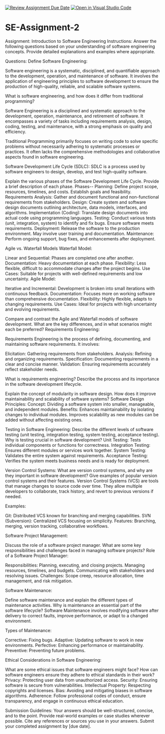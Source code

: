 [![Review Assignment Due Date](https://classroom.github.com/assets/deadline-readme-button-24ddc0f5d75046c5622901739e7c5dd533143b0c8e959d652212380cedb1ea36.svg)](https://classroom.github.com/a/-ucQIGTc)
[![Open in Visual Studio Code](https://classroom.github.com/assets/open-in-vscode-718a45dd9cf7e7f842a935f5ebbe5719a5e09af4491e668f4dbf3b35d5cca122.svg)](https://classroom.github.com/online_ide?assignment_repo_id=15206738&assignment_repo_type=AssignmentRepo)
# SE-Assignment-2
Assignment: Introduction to Software Engineering
Instructions:
Answer the following questions based on your understanding of software engineering concepts. Provide detailed explanations and examples where appropriate.

Questions:
Define Software Engineering:

Software engineering is a systematic, disciplined, and quantifiable approach to the development, operation, and maintenance of software. It involves the application of engineering principles to software development to ensure the production of high-quality, reliable, and scalable software systems.

What is software engineering, and how does it differ from traditional programming?

Software Engineering is a disciplined and systematic approach to the development, operation, maintenance, and retirement of software. It encompasses a variety of tasks including requirements analysis, design, coding, testing, and maintenance, with a strong emphasis on quality and efficiency.

Traditional Programming primarily focuses on writing code to solve specific problems without necessarily adhering to systematic processes or practices. It often lacks the comprehensive methodologies and collaborative aspects found in software engineering.

Software Development Life Cycle (SDLC):
SDLC is a process used by software engineers to design, develop, and test high-quality software.

Explain the various phases of the Software Development Life Cycle. Provide a brief description of each phase.
Phases--
Planning: Define project scope, resources, timelines, and costs. Establish goals and feasibility.
Requirements Analysis: Gather and document functional and non-functional requirements from stakeholders.
Design: Create system and software design documents outlining architecture, data models, interfaces, and algorithms.
Implementation (Coding): Translate design documents into actual code using programming languages.
Testing: Conduct various tests (unit, integration, system) to identify and fix bugs. Ensure software meets requirements.
Deployment: Release the software to the production environment. May involve user training and documentation.
Maintenance: Perform ongoing support, bug fixes, and enhancements after deployment.

Agile vs. Waterfall Models
Waterfall Model:

Linear and Sequential: Phases are completed one after another.
Documentation: Heavy documentation at each phase.
Flexibility: Less flexible, difficult to accommodate changes after the project begins.
Use Cases: Suitable for projects with well-defined requirements and low uncertainty.
Agile Model:

Iterative and Incremental: Development is broken into small iterations with continuous feedback.
Documentation: Focuses more on working software than comprehensive documentation.
Flexibility: Highly flexible, adapts to changing requirements.
Use Cases: Ideal for projects with high uncertainty and evolving requirements.



Compare and contrast the Agile and Waterfall models of software development. What are the key differences, and in what scenarios might each be preferred?
Requirements Engineering:

Requirements Engineering is the process of defining, documenting, and maintaining software requirements. It involves:

Elicitation: Gathering requirements from stakeholders.
Analysis: Refining and organizing requirements.
Specification: Documenting requirements in a clear and concise manner.
Validation: Ensuring requirements accurately reflect stakeholder needs.

What is requirements engineering? Describe the process and its importance in the software development lifecycle.

Explain the concept of modularity in software design. How does it improve maintainability and scalability of software systems?
Software Design Principles:
Concept: Dividing a software system into smaller, manageable, and independent modules.
Benefits: Enhances maintainability by isolating changes to individual modules. Improves scalability as new modules can be added without affecting existing ones.



Testing in Software Engineering:
Describe the different levels of software testing (unit testing, integration testing, system testing, acceptance testing). Why is testing crucial in software development?
Unit Testing: Tests individual components or functions for correctness.
Integration Testing: Ensures different modules or services work together.
System Testing: Validates the entire system against requirements.
Acceptance Testing: Verifies the system meets business needs and is ready for deployment.


Version Control Systems:
What are version control systems, and why are they important in software development? Give examples of popular version control systems and their features.
Version Control Systems (VCS) are tools that manage changes to source code over time. They allow multiple developers to collaborate, track history, and revert to previous versions if needed.

Examples:

Git: Distributed VCS known for branching and merging capabilities.
SVN (Subversion): Centralized VCS focusing on simplicity.
Features: Branching, merging, version tracking, collaborative workflows.

Software Project Management:

Discuss the role of a software project manager. What are some key responsibilities and challenges faced in managing software projects?
Role of a Software Project Manager:

Responsibilities: Planning, executing, and closing projects. Managing resources, timelines, and budgets. Communicating with stakeholders and resolving issues.
Challenges: Scope creep, resource allocation, time management, and risk mitigation.

Software Maintenance:

Define software maintenance and explain the different types of maintenance activities. Why is maintenance an essential part of the software lifecycle?
Software Maintenance involves modifying software after delivery to correct faults, improve performance, or adapt to a changed environment.

Types of Maintenance:

Corrective: Fixing bugs.
Adaptive: Updating software to work in new environments.
Perfective: Enhancing performance or maintainability.
Preventive: Preventing future problems.

Ethical Considerations in Software Engineering:

What are some ethical issues that software engineers might face? How can software engineers ensure they adhere to ethical standards in their work?
Privacy: Protecting user data from unauthorized access.
Security: Ensuring software is secure from vulnerabilities.
Intellectual Property: Respecting copyrights and licenses.
Bias: Avoiding and mitigating biases in software algorithms.
Adherence: Follow professional codes of conduct, ensure transparency, and engage in continuous ethical education.

Submission Guidelines:
Your answers should be well-structured, concise, and to the point.
Provide real-world examples or case studies wherever possible.
Cite any references or sources you use in your answers.
Submit your completed assignment by [due date].
